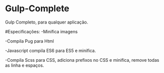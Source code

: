 # Gulp-Complete
Gulp Completo, para qualquer aplicação.

#Especificações: 
-Minifica imagens


-Compila Pug para Html


-Javascript compila ES6 para ES5 e minifica.


-Compila Scss para CSS, adiciona prefixos no CSS e minifica, remove todas as linha e espaços.

